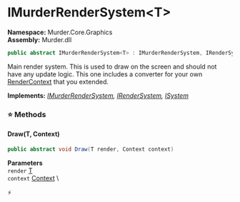# IMurderRenderSystem\<T\>

**Namespace:** Murder.Core.Graphics \
**Assembly:** Murder.dll

```csharp
public abstract IMurderRenderSystem<T> : IMurderRenderSystem, IRenderSystem, ISystem
```

Main render system. This is used to draw on the screen and should not 
            have any update logic. This one includes a converter for your own
            [RenderContext](../../../Murder/Core/Graphics/RenderContext.html) that you extended.

**Implements:** _[IMurderRenderSystem](../../../Murder/Core/Graphics/IMurderRenderSystem.html), [IRenderSystem](../../../Bang/Systems/IRenderSystem.html), [ISystem](../../../Bang/Systems/ISystem.html)_

### ⭐ Methods
#### Draw(T, Context)
```csharp
public abstract void Draw(T render, Context context)
```

**Parameters** \
`render` [T](../../../) \
`context` [Context](../../../Bang/Contexts/Context.html) \



⚡